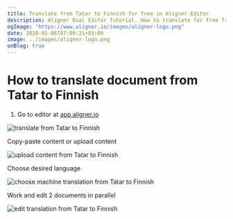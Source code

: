 ```yaml
---
title: Translate from Tatar to Finnish for free in Aligner Editor
description: Aligner Dual Editor Tutorial. How to translate for free from Tatar to Finnish. Aligner is multilingual document management platform. 
ogImage: "https://www.aligner.io/images/aligner-logo.png"
date: 2020-05-06T07:09:21+03:00
image: ../images/aligner-logo.png
onBlog: true
---
```


# How to translate document from Tatar to Finnish

1. Go to editor at [app.aligner.io](https://app.aligner.io "Aligner App web page")

![translate from Tatar to Finnish](../aligner-blank-editor.png "translate from Tatar to Finnish")

Copy-paste content or upload content

![upload content from Tatar to Finnish](../aligner-uploaded-document.png "upload content from Tatar to Finnish")

Choose desired language

![choose machine translation from Tatar to Finnish](../aligner-language-dropdown.png "choose machine translation from Tatar to Finnish")

Work and edit 2 documents in parallel

![edit translation from Tatar to Finnish](../aligner-double-sitded-editor.png "edit translation from Tatar to Finnish")

